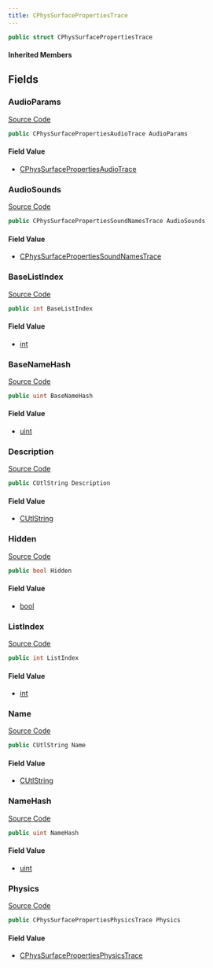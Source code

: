 ```yaml
---
title: CPhysSurfacePropertiesTrace
---
```


```csharp
public struct CPhysSurfacePropertiesTrace
```

#### Inherited Members

## Fields

### AudioParams

[Source Code](https://github.com/swiftly-solution/swiftlys2/blob/main/managed/src/SwiftlyS2.Shared/Natives/Structs/CPhysSurfaceProperties.cs#L17)

```csharp
public CPhysSurfacePropertiesAudioTrace AudioParams
```

#### Field Value

- [CPhysSurfacePropertiesAudioTrace](/docs/api/shared/natives/cphyssurfacepropertiesaudiotrace)

### AudioSounds

[Source Code](https://github.com/swiftly-solution/swiftlys2/blob/main/managed/src/SwiftlyS2.Shared/Natives/Structs/CPhysSurfaceProperties.cs#L16)

```csharp
public CPhysSurfacePropertiesSoundNamesTrace AudioSounds
```

#### Field Value

- [CPhysSurfacePropertiesSoundNamesTrace](/docs/api/shared/natives/cphyssurfacepropertiessoundnamestrace)

### BaseListIndex

[Source Code](https://github.com/swiftly-solution/swiftlys2/blob/main/managed/src/SwiftlyS2.Shared/Natives/Structs/CPhysSurfaceProperties.cs#L12)

```csharp
public int BaseListIndex
```

#### Field Value

- [int](https://learn.microsoft.com/dotnet/api/system.int32)

### BaseNameHash

[Source Code](https://github.com/swiftly-solution/swiftlys2/blob/main/managed/src/SwiftlyS2.Shared/Natives/Structs/CPhysSurfaceProperties.cs#L10)

```csharp
public uint BaseNameHash
```

#### Field Value

- [uint](https://learn.microsoft.com/dotnet/api/system.uint32)

### Description

[Source Code](https://github.com/swiftly-solution/swiftlys2/blob/main/managed/src/SwiftlyS2.Shared/Natives/Structs/CPhysSurfaceProperties.cs#L14)

```csharp
public CUtlString Description
```

#### Field Value

- [CUtlString](/docs/api/shared/natives/cutlstring)

### Hidden

[Source Code](https://github.com/swiftly-solution/swiftlys2/blob/main/managed/src/SwiftlyS2.Shared/Natives/Structs/CPhysSurfaceProperties.cs#L13)

```csharp
public bool Hidden
```

#### Field Value

- [bool](https://learn.microsoft.com/dotnet/api/system.boolean)

### ListIndex

[Source Code](https://github.com/swiftly-solution/swiftlys2/blob/main/managed/src/SwiftlyS2.Shared/Natives/Structs/CPhysSurfaceProperties.cs#L11)

```csharp
public int ListIndex
```

#### Field Value

- [int](https://learn.microsoft.com/dotnet/api/system.int32)

### Name

[Source Code](https://github.com/swiftly-solution/swiftlys2/blob/main/managed/src/SwiftlyS2.Shared/Natives/Structs/CPhysSurfaceProperties.cs#L8)

```csharp
public CUtlString Name
```

#### Field Value

- [CUtlString](/docs/api/shared/natives/cutlstring)

### NameHash

[Source Code](https://github.com/swiftly-solution/swiftlys2/blob/main/managed/src/SwiftlyS2.Shared/Natives/Structs/CPhysSurfaceProperties.cs#L9)

```csharp
public uint NameHash
```

#### Field Value

- [uint](https://learn.microsoft.com/dotnet/api/system.uint32)

### Physics

[Source Code](https://github.com/swiftly-solution/swiftlys2/blob/main/managed/src/SwiftlyS2.Shared/Natives/Structs/CPhysSurfaceProperties.cs#L15)

```csharp
public CPhysSurfacePropertiesPhysicsTrace Physics
```

#### Field Value

- [CPhysSurfacePropertiesPhysicsTrace](/docs/api/shared/natives/cphyssurfacepropertiesphysicstrace)

